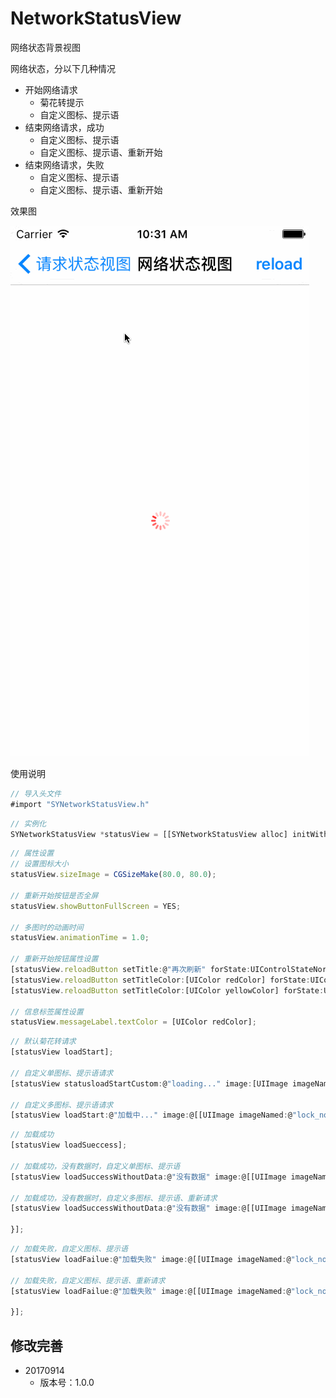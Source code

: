 # NetworkStatusView
网络状态背景视图

网络状态，分以下几种情况
* 开始网络请求
  * 菊花转提示
  * 自定义图标、提示语
* 结束网络请求，成功
  * 自定义图标、提示语
  * 自定义图标、提示语、重新开始
* 结束网络请求，失败
  * 自定义图标、提示语
  * 自定义图标、提示语、重新开始


效果图

![image](./image.gif)

使用说明
~~~ javascript
// 导入头文件
#import "SYNetworkStatusView.h"
~~~ 

~~~ javascript
// 实例化
SYNetworkStatusView *statusView = [[SYNetworkStatusView alloc] initWithView:self.view];
~~~ 

~~~ javascript
// 属性设置
// 设置图标大小
statusView.sizeImage = CGSizeMake(80.0, 80.0);

// 重新开始按钮是否全屏
statusView.showButtonFullScreen = YES;

// 多图时的动画时间
statusView.animationTime = 1.0;

// 重新开始按钮属性设置
[statusView.reloadButton setTitle:@"再次刷新" forState:UIControlStateNormal];
[statusView.reloadButton setTitleColor:[UIColor redColor] forState:UIControlStateNormal];
[statusView.reloadButton setTitleColor:[UIColor yellowColor] forState:UIControlStateHighlighted];

// 信息标签属性设置
statusView.messageLabel.textColor = [UIColor redColor];
~~~ 

~~~ javascript
// 默认菊花转请求
[statusView loadStart];

// 自定义单图标、提示语请求
[statusView statusloadStartCustom:@"loading..." image:[UIImage imageNamed:@"lock_normal"]];

// 自定义多图标、提示语请求
[statusView loadStart:@"加载中..." image:@[[UIImage imageNamed:@"lock_normal"], [UIImage imageNamed:@"lock_right"], [UIImage imageNamed:@"lock_wrong"]]];
~~~ 

~~~ javascript
// 加载成功
[statusView loadSueccess];

// 加载成功，没有数据时，自定义单图标、提示语
[statusView loadSuccessWithoutData:@"没有数据" image:@[[UIImage imageNamed:@"lock_normal"]]];

// 加载成功，没有数据时，自定义多图标、提示语、重新请求
[statusView loadSuccessWithoutData:@"没有数据" image:@[[UIImage imageNamed:@"lock_normal"], [UIImage imageNamed:@"lock_right"], [UIImage imageNamed:@"lock_wrong"]] click:^{

}];
~~~ 

~~~ javascript
// 加载失败，自定义图标、提示语
[statusView loadFailue:@"加载失败" image:@[[UIImage imageNamed:@"lock_normal"]]];

// 加载失败，自定义图标、提示语、重新请求
[statusView loadFailue:@"加载失败" image:@[[UIImage imageNamed:@"lock_normal"], [UIImage imageNamed:@"lock_right"], [UIImage imageNamed:@"lock_wrong"]] click:^{

}];
~~~


## 修改完善
* 20170914
  * 版本号：1.0.0
  

